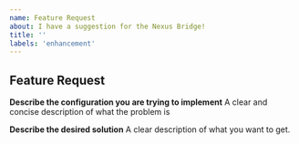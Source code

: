 ```yaml
---
name: Feature Request
about: I have a suggestion for the Nexus Bridge!
title: ''
labels: 'enhancement'
---
```


## Feature Request

**Describe the configuration you are trying to implement**
A clear and concise description of what the problem is

**Describe the desired solution**
A clear description of what you want to get.
